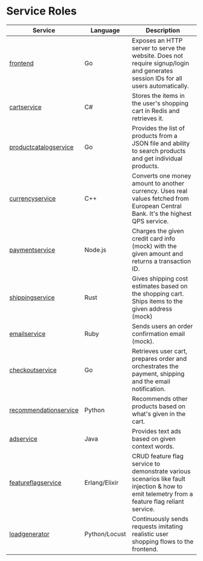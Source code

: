 # Service Roles

| Service                                                         | Language      | Description                                                                                                                                  |
|-----------------------------------------------------------------|---------------|----------------------------------------------------------------------------------------------------------------------------------------------|
| [frontend](../src/frontend/README.md)                           | Go            | Exposes an HTTP server to serve the website. Does not require signup/login and generates session IDs for all users automatically.            |
| [cartservice](../src/cartservice/README.md)                     | C#            | Stores the items in the user's shopping cart in Redis and retrieves it.                                                                      |
| [productcatalogservice](../src/productcatalogservice/README.md) | Go            | Provides the list of products from a JSON file and ability to search products and get individual products.                                   |
| [currencyservice](../src/currencyservice/README.md)             | C++           | Converts one money amount to another currency. Uses real values fetched from European Central Bank. It's the highest QPS service.            |
| [paymentservice](../src/paymentservice/README.md)               | Node.js       | Charges the given credit card info (mock) with the given amount and returns a transaction ID.                                                |
| [shippingservice](../src/shippingservice/README.md)             | Rust          | Gives shipping cost estimates based on the shopping cart. Ships items to the given address (mock)                                            |
| [emailservice](../src/emailservice/README.md)                   | Ruby          | Sends users an order confirmation email (mock).                                                                                              |
| [checkoutservice](../src/checkoutservice/README.md)             | Go            | Retrieves user cart, prepares order and orchestrates the payment, shipping and the email notification.                                       |
| [recommendationservice](../src/recommendationservice/README.md) | Python        | Recommends other products based on what's given in the cart.                                                                                 |
| [adservice](../src/adservice/README.md)                         | Java          | Provides text ads based on given context words.                                                                                              |
| [featureflagservice](../src/featureflagservice/README.md)       | Erlang/Elixir | CRUD feature flag service to demonstrate various scenarios like fault injection & how to emit telemetry from a feature flag reliant service. |
| [loadgenerator](../src/loadgenerator/README.md)                 | Python/Locust | Continuously sends requests imitating realistic user shopping flows to the frontend.                                                         |
